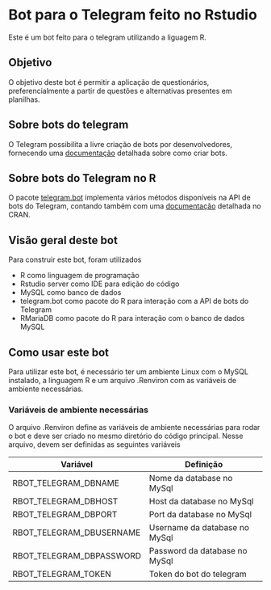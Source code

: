 # Bot para o Telegram feito no Rstudio
Este é um bot feito para o telegram utilizando a liguagem R.

## Objetivo
O objetivo deste bot é permitir a aplicação de questionários, preferencialmente a partir de questões e alternativas presentes em planilhas.

## Sobre bots do telegram
O Telegram possibilita a livre criação de bots por desenvolvedores, fornecendo uma [documentação](https://core.telegram.org/bots) detalhada sobre como criar bots.

## Sobre bots do Telegram no R
O pacote [telegram.bot](https://github.com/ebeneditos/telegram.bot) implementa vários métodos disponíveis na API de bots do Telegram, contando também com uma [documentação](https://cran.r-project.org/web/packages/telegram.bot/telegram.bot.pdf) detalhada no CRAN.

## Visão geral deste bot
Para construir este bot, foram utilizados
* R como linguagem de programação
* Rstudio server como IDE para edição do código
* MySQL como banco de dados
* telegram.bot como pacote do R para interação com a API de bots do Telegram
* RMariaDB como pacote do R para interação com o banco de dados MySQL

## Como usar este bot
Para utilizar este bot, é necessário ter um ambiente Linux com o MySQL instalado, a linguagem R e um arquivo .Renviron com as variáveis de ambiente necessárias.

### Variáveis de ambiente necessárias
O arquivo .Renviron define as variáveis de ambiente necessárias para rodar o bot e deve ser criado no mesmo diretório do código principal. Nesse arquivo, devem ser definidas as seguintes variáveis

| Variável                 | Definição                     |
|--------------------------|-------------------------------|
| RBOT_TELEGRAM_DBNAME     | Nome da database no MySql     |
| RBOT_TELEGRAM_DBHOST     | Host da database no MySql     |
| RBOT_TELEGRAM_DBPORT     | Port da database no MySql     |
| RBOT_TELEGRAM_DBUSERNAME | Username da database no MySql |
| RBOT_TELEGRAM_DBPASSWORD | Password da database no MySql |
| RBOT_TELEGRAM_TOKEN      | Token do bot do telegram      |







